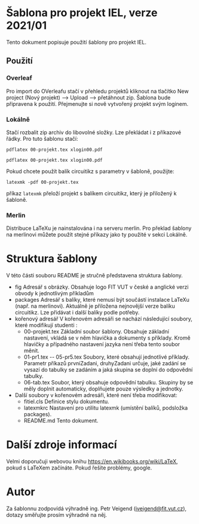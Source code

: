 # Šablona pro projekt IEL, verze 2021/01

Tento dokument popisuje použití šablony pro projekt IEL.

## Použití
### Overleaf
Pro import do OVerleafu stačí v přehledu projektů kliknout na tlačítko New project (Nový projekt) --> Upload --> přetáhnout zip. Šablona bude připravena k použití. Přejmenujte si nově vytvořený projekt svým loginem.

### Lokálně 
Stačí rozbalit zip archiv do libovolné složky. Lze překládat i z příkazové řádky. Pro tuto šablonu stačí:
```
pdflatex 00-projekt.tex xlogin00.pdf

pdflatex 00-projekt.tex xlogin00.pdf
```
Pokud chcete použít balík circuitikz s parametry v šabloně, použijte:

`latexmk -pdf 00-projekt.tex`

příkaz `latexmk` přeloží projekt s balíkem circuitikz, který je přiložený k šabloně.

### Merlin
Distribuce LaTeXu je nainstalována i na serveru merlin. Pro překlad šablony na merlinovi můžete použít stejné příkazy jako ty použité v sekci Lokálně.

# Struktura šablony
V této části souboru README je stručně představena struktura šablony.

* fig
  Adresář s obrázky. Obsahuje logo FIT VUT v české a anglické verzi obvody k jednotlivým příkladům
* packages
  Adresář s balíky, které nemusí být součástí instalace LaTeXu (např. na merlinovi). Aktuálně je přiložena nejnovější verze balíku circuitikz. Lze přidávat i další balíky podle potřeby.
* kořenový adresář
  V kořenovém adresáři se nachází následující soubory, které modifikují studenti :
  * 00-projekt.tex 
     Základní soubor šablony. Obsahuje základní nastavení, vkládá se v něm hlavička a dokumenty s příklady. Kromě hlavičky a případného nastavení jazyka není třeba tento soubor měnit.
  * 01-pr1.tex -- 05-pr5.tex
     Soubory, které obsahují jednotlivé příklady. Parametr příkazů prvniZadani, druhyZadani určuje, jaké zadání se vysazí do tabulky se zadáním a jaká skupina se doplní do odpovědní tabulky.
  * 06-tab.tex
     Soubor, který obsahuje odpovědní tabulku. Skupiny by se měly doplnit automaticky, doplňujete pouze výsledky a jednotky.
* Další soubory v kořenovém adresáři, které není třeba modifikovat:
  * fitiel.cls
     Definice stylu dokumentu. 
  * latexmkrc
     Nastavení pro utilitu latexmk (umístění balíků, podsložka packages). 
  * README.md
     Tento dokument.

# Další zdroje informací
Velmi doporučuji webovou knihu https://en.wikibooks.org/wiki/LaTeX, pokud s LaTeXem začínáte. Pokud řešíte problémy, google.

# Autor
Za šablonnu zodpovídá výhradně ing. Petr Veigend (iveigend@fit.vut.cz), dotazy směřujte prosím výhradně na něj. 
